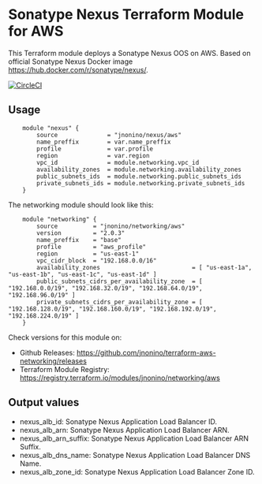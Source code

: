 # Sonatype Nexus Terraform Module for AWS #

This Terraform module deploys a Sonatype Nexus OOS on AWS. Based on official Sonatype Nexus Docker image <https://hub.docker.com/r/sonatype/nexus/>.

[![CircleCI](https://circleci.com/gh/jnonino/terraform-aws-nexus/tree/master.svg?style=svg)](https://circleci.com/gh/jnonino/terraform-aws-nexus/tree/master)

## Usage
 
        module "nexus" {
            source              = "jnonino/nexus/aws"
            name_preffix        = var.name_preffix
            profile             = var.profile
            region              = var.region
            vpc_id              = module.networking.vpc_id
            availability_zones  = module.networking.availability_zones
            public_subnets_ids  = module.networking.public_subnets_ids
            private_subnets_ids = module.networking.private_subnets_ids
        }

The networking module should look like this:

        module "networking" {
    	    source          = "jnonino/networking/aws"
            version         = "2.0.3"
            name_preffix    = "base"
            profile         = "aws_profile"
            region          = "us-east-1"
            vpc_cidr_block  = "192.168.0.0/16"
            availability_zones                          = [ "us-east-1a", "us-east-1b", "us-east-1c", "us-east-1d" ]
            public_subnets_cidrs_per_availability_zone  = [ "192.168.0.0/19", "192.168.32.0/19", "192.168.64.0/19", "192.168.96.0/19" ]
            private_subnets_cidrs_per_availability_zone = [ "192.168.128.0/19", "192.168.160.0/19", "192.168.192.0/19", "192.168.224.0/19" ]
    	}

Check versions for this module on:
* Github Releases: <https://github.com/jnonino/terraform-aws-networking/releases>
* Terraform Module Registry: <https://registry.terraform.io/modules/jnonino/networking/aws>

## Output values

* nexus_alb_id: Sonatype Nexus Application Load Balancer ID.
* nexus_alb_arn: Sonatype Nexus Application Load Balancer ARN.
* nexus_alb_arn_suffix: Sonatype Nexus Application Load Balancer ARN Suffix.
* nexus_alb_dns_name: Sonatype Nexus Application Load Balancer DNS Name.
* nexus_alb_zone_id: Sonatype Nexus Application Load Balancer Zone ID.
